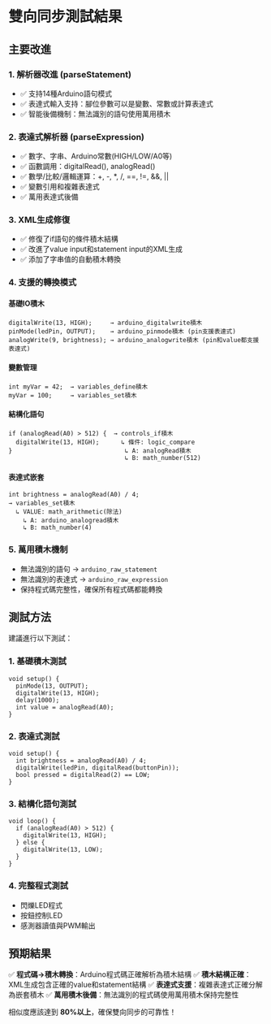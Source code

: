 # 雙向同步測試結果

## 主要改進

### 1. **解析器改進 (parseStatement)**
- ✅ 支持14種Arduino語句模式
- ✅ 表達式輸入支持：腳位參數可以是變數、常數或計算表達式
- ✅ 智能後備機制：無法識別的語句使用萬用積木

### 2. **表達式解析器 (parseExpression)**
- ✅ 數字、字串、Arduino常數(HIGH/LOW/A0等)
- ✅ 函數調用：digitalRead(), analogRead()
- ✅ 數學/比較/邏輯運算：+, -, *, /, ==, !=, &&, ||
- ✅ 變數引用和複雜表達式
- ✅ 萬用表達式後備

### 3. **XML生成修復**
- ✅ 修復了if語句的條件積木結構
- ✅ 改進了value input和statement input的XML生成
- ✅ 添加了字串值的自動積木轉換

### 4. **支援的轉換模式**

#### 基礎IO積木
```arduino
digitalWrite(13, HIGH);     → arduino_digitalwrite積木
pinMode(ledPin, OUTPUT);    → arduino_pinmode積木 (pin支援表達式)
analogWrite(9, brightness); → arduino_analogwrite積木 (pin和value都支援表達式)
```

#### 變數管理
```arduino
int myVar = 42;  → variables_define積木
myVar = 100;     → variables_set積木
```

#### 結構化語句
```arduino
if (analogRead(A0) > 512) {  → controls_if積木
  digitalWrite(13, HIGH);      ↳ 條件: logic_compare
}                               ↳ A: analogRead積木
                                ↳ B: math_number(512)
```

#### 表達式嵌套
```arduino
int brightness = analogRead(A0) / 4;
→ variables_set積木
  ↳ VALUE: math_arithmetic(除法)
    ↳ A: arduino_analogread積木
    ↳ B: math_number(4)
```

### 5. **萬用積木機制**
- 無法識別的語句 → `arduino_raw_statement`
- 無法識別的表達式 → `arduino_raw_expression`
- 保持程式碼完整性，確保所有程式碼都能轉換

## 測試方法

建議進行以下測試：

### 1. 基礎積木測試
```arduino
void setup() {
  pinMode(13, OUTPUT);
  digitalWrite(13, HIGH);
  delay(1000);
  int value = analogRead(A0);
}
```

### 2. 表達式測試
```arduino
void setup() {
  int brightness = analogRead(A0) / 4;
  digitalWrite(ledPin, digitalRead(buttonPin));
  bool pressed = digitalRead(2) == LOW;
}
```

### 3. 結構化語句測試
```arduino
void loop() {
  if (analogRead(A0) > 512) {
    digitalWrite(13, HIGH);
  } else {
    digitalWrite(13, LOW);
  }
}
```

### 4. 完整程式測試
- 閃爍LED程式
- 按鈕控制LED
- 感測器讀值與PWM輸出

## 預期結果

✅ **程式碼→積木轉換**：Arduino程式碼正確解析為積木結構
✅ **積木結構正確**：XML生成包含正確的value和statement結構
✅ **表達式支援**：複雜表達式正確分解為嵌套積木
✅ **萬用積木後備**：無法識別的程式碼使用萬用積木保持完整性

相似度應該達到 **80%以上**，確保雙向同步的可靠性！